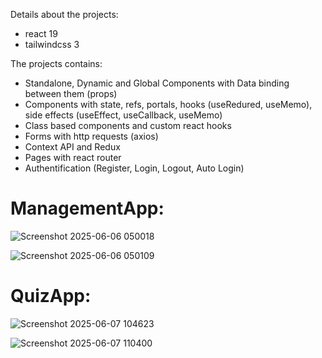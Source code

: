 Details about the projects:
- react 19
- tailwindcss 3

The projects contains:
- Standalone, Dynamic and Global Components with Data binding between them (props)
- Components with state, refs, portals, hooks (useRedured, useMemo), side effects (useEffect, useCallback, useMemo)
- Class based components and custom react hooks
- Forms with http requests (axios)
- Context API and Redux
- Pages with react router
- Authentification (Register, Login, Logout, Auto Login)

# ManagementApp:
![Screenshot 2025-06-06 050018](https://github.com/user-attachments/assets/5dfcac55-0943-4d18-90f2-b45f66beea48)

![Screenshot 2025-06-06 050109](https://github.com/user-attachments/assets/5603e634-a0cc-43cd-8d7b-be04094fac5d)

# QuizApp:
![Screenshot 2025-06-07 104623](https://github.com/user-attachments/assets/3073ee4d-605a-429a-a750-f95830a60c2f)

![Screenshot 2025-06-07 110400](https://github.com/user-attachments/assets/913f393e-e789-4075-ab3e-c1c3ed56fdc0)
